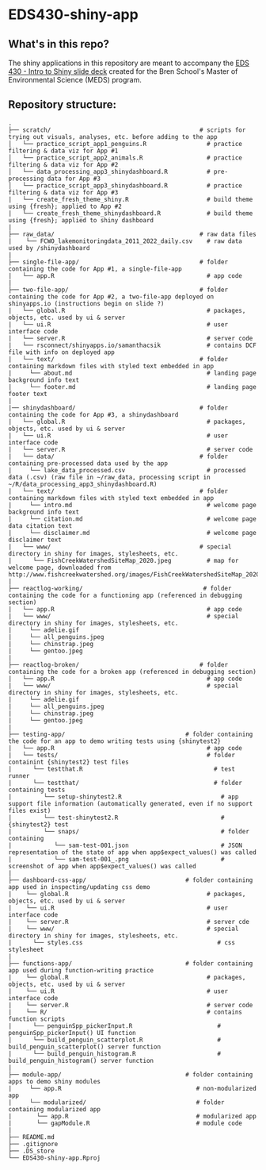 # EDS430-shiny-app

## What's in this repo?

The shiny applications in this repository are meant to accompany the [EDS 430 - Intro to Shiny slide deck](https://ucsb-meds.github.io/EDS430-Shiny/#/title-slide) created for the Bren School's Master of Environmental Science (MEDS) program.

## Repository structure:

    .
    ├── scratch/                                          # scripts for trying out visuals, analyses, etc. before adding to the app
    │   └── practice_script_app1_penguins.R                 # practice filtering & data viz for App #1  
    │   └── practice_script_app2_animals.R                  # practice filtering & data viz for App #2
    │   └── data_processing_app3_shinydashboard.R           # pre-processing data for App #3
    │   └── practice_script_app3_shinydashboard.R           # practice filtering & data viz for App #3
    |   └── create_fresh_theme_shiny.R                      # build theme using {fresh}; applied to App #2
    |   └── create_fresh_theme_shinydashboard.R             # build theme using {fresh}; applied to shiny dashboard
    |
    ├── raw_data/                                         # raw data files
    |    └── FCWO_lakemonitoringdata_2011_2022_daily.csv    # raw data used by /shinydashboard
    |
    ├── single-file-app/                                  # folder containing the code for App #1, a single-file-app 
    |   └── app.R                                           # app code
    |    
    ├── two-file-app/                                     # folder containing the code for App #2, a two-file-app deployed on shinyapps.io (instructions begin on slide ?)
    |   └── global.R                                        # packages, objects, etc. used by ui & server
    |   └── ui.R                                            # user interface code
    |   └── server.R                                        # server code
    |   └── rsconnect/shinyapps.io/samanthacsik             # contains DCF file with info on deployed app             
    |   └── text/                                         # folder containing markdown files with styled text embedded in app
    |     └── about.md                                      # landing page background info text      
    |     └── footer.md                                     # landing page footer text
    |
    |── shinydashboard/                                   # folder containing the code for App #3, a shinydashboard 
    |   └── global.R                                        # packages, objects, etc. used by ui & server
    |   └── ui.R                                            # user interface code
    |   └── server.R                                        # server code
    |   └── data/                                         # folder containing pre-processed data used by the app
    |     └── lake_data_processed.csv                       # processed data (.csv) (raw file in ~/raw_data, processing script in ~/R/data_processing_app3_shinydashboard.R)
    |   └── text/                                         # folder containing markdown files with styled text embedded in app
    |     └── intro.md                                      # welcome page background info text      
    |     └── citation.md                                   # welcome page data citation text
    |     └── disclaimer.md                                 # welcome page disclaimer text
    |   └── www/                                          # special directory in shiny for images, stylesheets, etc. 
    |      └── FishCreekWatershedSiteMap_2020.jpeg          # map for welcome page, downloaded from http://www.fishcreekwatershed.org/images/FishCreekWatershedSiteMap_2020.jpg 
    |
    ├── reactlog-working/                                  # folder containing the code for a functioning app (referenced in debugging section) 
    |   └── app.R                                           # app code
    |   └── www/                                            # special directory in shiny for images, stylesheets, etc. 
    |     └── adelie.gif
    |     └── all_penguins.jpeg   
    |     └── chinstrap.jpeg  
    |     └── gentoo.jpeg  
    |
    ├── reactlog-broken/                                  # folder containing the code for a broken app (referenced in debugging section) 
    |   └── app.R                                           # app code
    |   └── www/                                            # special directory in shiny for images, stylesheets, etc. 
    |     └── adelie.gif
    |     └── all_penguins.jpeg   
    |     └── chinstrap.jpeg  
    |     └── gentoo.jpeg  
    |
    ├── testing-app/                                  # folder containing the code for an app to demo writing tests using {shinytest2}
    |   └── app.R                                           # app code
    |   └── tests/                                          # folder containint {shinytest2} test files
    |      └── testthat.R                                     # test runner        
    |      └── testthat/                                      # folder containing tests
    |         └── setup-shinytest2.R                            # app support file information (automatically generated, even if no support files exist)
    |         └── test-shinytest2.R                             # {shinytest2} test
    |         └── snaps/                                        # folder containing
    |            └── sam-test-001.json                          # JSON representation of the state of app when app$expect_values() was called
    |            └── sam-test-001_.png                          # screenshot of app when app$expect_values() was called
    |
    ├── dashboard-css-app/                            # folder containing app used in inspecting/updating css demo
    |    └── global.R                                       # packages, objects, etc. used by ui & server
    |    └── ui.R                                           # user interface code
    |    └── server.R                                       # server cde
    |    └── www/                                           # special directory in shiny for images, stylesheets, etc.
    |      └── styles.css                                      # css stylesheet 
    |
    ├── functions-app/                                # folder containing app used during function-writing practice
    |    └── global.R                                       # packages, objects, etc. used by ui & server
    |    └── ui.R                                           # user interface code
    |    └── server.R                                       # server code
    |    └── R/                                             # contains function scripts
    |      └── penguinSpp_pickerInput.R                        # penguinSpp_pickerInput() UI function
    |      └── build_penguin_scatterplot.R                     # build_penguin_scatterplot() server function
    |      └── build_penguin_histogram.R                       # build_penguin_histogram() server function
    |
    ├── module-app/                                   # folder containing apps to demo shiny modules
    |     └── app.R                                      # non-modularized app
    |     └── modularized/                               # folder containing modularized app                           
    |       └── app.R                                    # modularized app
    |       └── gapModule.R                              # module code
    |
    ├── README.md
    ├── .gitignore        
    ├── .DS_store
    └── EDS430-shiny-app.Rproj
